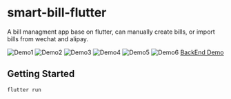 # smart-bill-flutter

A bill managment app base on flutter, can manually create bills, or import bills from wechat and alipay.

![Demo1](https://i.imgur.com/y10aPBN.jpg)
![Demo2](https://i.imgur.com/FggJGtc.jpg)
![Demo3](https://i.imgur.com/evXeetU.jpg)
![Demo4](https://i.imgur.com/ygbhASS.jpg)
![Demo5](https://i.imgur.com/C7LjLWl.jpg)
![Demo6](https://i.imgur.com/HLRfjkN.jpg)
[BackEnd Demo](https://i.imgur.com/yfe9VSP.png)

## Getting Started

```
flutter run
```
